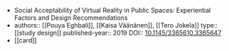 - Social Acceptability of Virtual Reality in Public Spaces: Experiential Factors and Design Recommendations
- authors:: [[Pouya Eghbali]], [[Kaisa Väänänen]], [[Tero Jokela]]
  type:: [[study design]]
  published-year:: 2019
  DOI:: [10.1145/3365610.3365647](https://doi.org/10.1145/3365610.3365647)
- [[card]]